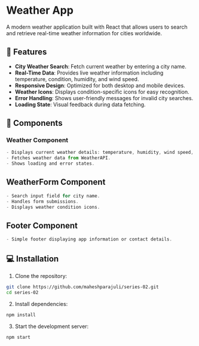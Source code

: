 # Weather App

A modern weather application built with React that allows users to search and retrieve real-time weather information for cities worldwide.

## 🌟 Features

- **City Weather Search**: Fetch current weather by entering a city name.
- **Real-Time Data**: Provides live weather information including temperature, condition, humidity, and wind speed.
- **Responsive Design**: Optimized for both desktop and mobile devices.
- **Weather Icons**: Displays condition-specific icons for easy recognition.
- **Error Handling**: Shows user-friendly messages for invalid city searches.
- **Loading State**: Visual feedback during data fetching.

## 🚀 Components

### Weather Component
```jsx
- Displays current weather details: temperature, humidity, wind speed, etc.
- Fetches weather data from WeatherAPI.
- Shows loading and error states.
```


## WeatherForm Component
```jsx
- Search input field for city name.
- Handles form submissions.
- Displays weather condition icons.
```
## Footer Component
```jsx
- Simple footer displaying app information or contact details.
```

## 💻 Installation

1. Clone the repository:
```bash
git clone https://github.com/maheshparajuli/series-02.git
cd series-02
```

2. Install dependencies:
```bash
npm install
```

3. Start the development server:
```bash
npm start
```

